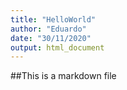 ```yaml
---
title: "HelloWorld"
author: "Eduardo"
date: "30/11/2020"
output: html_document
---
```


##This is a markdown file